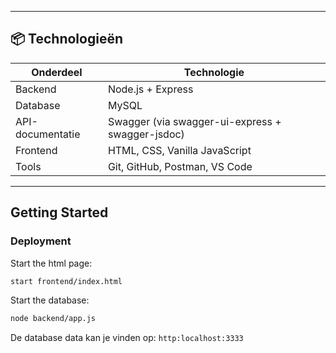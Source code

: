 
------

## 📦 Technologieën



| Onderdeel        | Technologie                                      |
| ---------------- | ------------------------------------------------ |
| Backend          | Node.js + Express                                |
| Database         | MySQL                                            |
| API-documentatie | Swagger (via swagger-ui-express + swagger-jsdoc) |
| Frontend         | HTML, CSS, Vanilla JavaScript                    |
| Tools            | Git, GitHub, Postman, VS Code                    |

------

## Getting Started

### Deployment

Start the html page:

```bash
start frontend/index.html
```

Start the database:

```bash
node backend/app.js
```

De database data kan je vinden op: `http:localhost:3333`